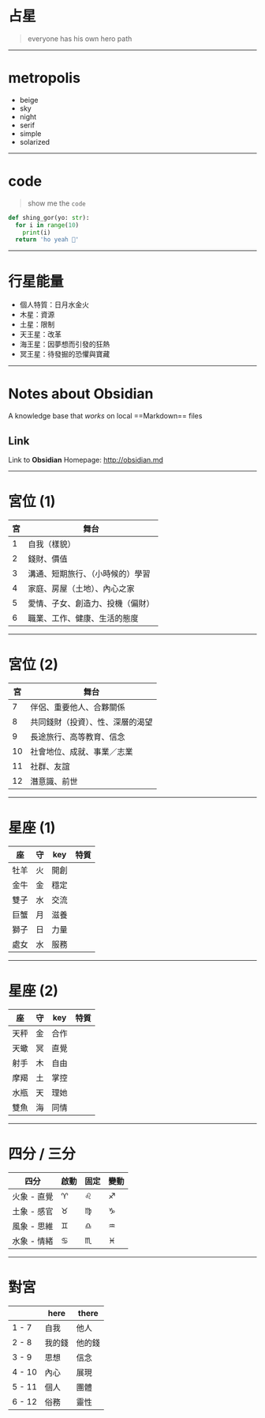 # 占星

> everyone has his own hero path

---

# metropolis

- beige
- sky
- night
- serif
- simple
- solarized

---

# code

> show me the `code`

```python
def shing_gor(yo: str):
  for i in range(10)
    print(i)
  return 'ho yeah 🎉'
```

---

# 行星能量

- 個人特質：日月水金火
- 木星：資源
- 土星：限制
- 天王星：改革
- 海王星：因夢想而引發的狂熱
- 冥王星：待發掘的恐懼與寶藏

---

# Notes about Obsidian

A knowledge base that *works* on local ==Markdown== files

## Link

Link to **Obsidian** Homepage: http://obsidian.md

---

# 宮位 (1)

| 宮  | 舞台                             |
| --- | -------------------------------- |
| 1   | 自我（樣貌）                     |
| 2   | 錢財、價值                       |
| 3   | 溝通、短期旅行、（小時候的）學習 |
| 4   | 家庭、房屋（土地）、內心之家     |
| 5   | 愛情、子女、創造力、投機（偏財） |
| 6   | 職業、工作、健康、生活的態度     |

---

# 宮位 (2)

| 宮  | 舞台                             |
| --- | -------------------------------- |
| 7   | 伴侶、重要他人、合夥關係         |
| 8   | 共同錢財（投資）、性、深層的渴望 |
| 9   | 長途旅行、高等教育、信念         |
| 10  | 社會地位、成就、事業／志業       |
| 11  | 社群、友誼                       |
| 12  | 潛意識、前世                     |

---

# 星座 (1)

| 座   | 守  | key  | 特質 |
| ---- | --- | ---- | ---- |
| 牡羊 | 火  | 開創 |      |
| 金牛 | 金  | 穩定 |      |
| 雙子 | 水  | 交流 |      |
| 巨蟹 | 月  | 滋養 |      |
| 獅子 | 日  | 力量 |      |
| 處女 | 水  | 服務 |      |

---

# 星座 (2)

| 座   | 守  | key  | 特質 |
| ---- | --- | ---- | ---- |
| 天秤 | 金  | 合作 |      |
| 天蠍 | 冥  | 直覺 |      |
| 射手 | 木  | 自由 |      |
| 摩羯 | 土  | 掌控 |      |
| 水瓶 | 天  | 理她 |      |
| 雙魚 | 海  | 同情 |      |

---

# 四分 / 三分

| 四分        | 啟動 | 固定 | 變動 |
| ----------- | ---- | ---- | ---- |
| 火象 - 直覺 | ♈   | ♌   | ♐   |
| 土象 - 感官 | ♉   | ♍   | ♑   |
| 風象 - 思維 | ♊   | ♎   | ♒   |
| 水象 - 情緒 | ♋   | ♏   | ♓   |

---

# 對宮

|        | here   | there  |
| ------ | ------ | ------ |
| 1 - 7  | 自我   | 他人   |
| 2 - 8  | 我的錢 | 他的錢 |
| 3 - 9  | 思想   | 信念   |
| 4 - 10 | 內心   | 展現   |
| 5 - 11 | 個人   | 團體   |
| 6 - 12 | 俗務   | 靈性   |
